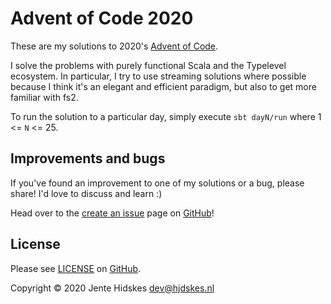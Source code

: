 # Advent of Code 2020

These are my solutions to 2020's [Advent of
Code](https://adventofcode.com/2020).

I solve the problems with purely functional Scala and the Typelevel ecosystem.
In particular, I try to use streaming solutions where possible because I think
it's an elegant and efficient paradigm, but also to get more familiar with fs2.

To run the solution to a particular day, simply execute `sbt dayN/run` where 1
<= `N` <= 25.

## Improvements and bugs

If you've found an improvement to one of my solutions or a bug, please share!
I'd love to discuss and learn :)

Head over to the [create an
issue](https://github.com/Hjdskes/advent-of-code-2020/issues/new) page on
[GitHub](https://github.com/Hjdskes/advent-of-code-2020)!

## License

Please see
[LICENSE](https://github.com/Hjdskes/advent-of-code-2020/blob/master/LICENSE) on
[GitHub](https://github.com/Hjdskes/advent-of-code-2020).

Copyright © 2020 Jente Hidskes <dev@hjdskes.nl>
